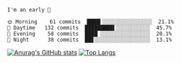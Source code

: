 <!--START_SECTION:productive-box-in-readme-->
```text
I'm an early 🐥

🌞 Morning    61 commits  ████▍░░░░░░░░░░░░░░░░  21.1%
🌆 Daytime   132 commits  █████████▌░░░░░░░░░░░  45.7%
🌃 Evening    58 commits  ████▏░░░░░░░░░░░░░░░░  20.1%
🌚 Night      38 commits  ██▊░░░░░░░░░░░░░░░░░░  13.1%
```
<!--END_SECTION:productive-box-in-readme-->
[![Anurag's GitHub stats](https://github-readme-stats.vercel.app/api?username=tykeaboyloy&count_private=true&theme=vue-light&show_icons=true)](https://github.com/anuraghazra/github-readme-stats)
[![Top Langs](https://github-readme-stats.vercel.app/api/top-langs/?username=tykeaboyloy&layout=compact&theme=vue-light&langs_count=8)](https://github.com/anuraghazra/github-readme-stats)
